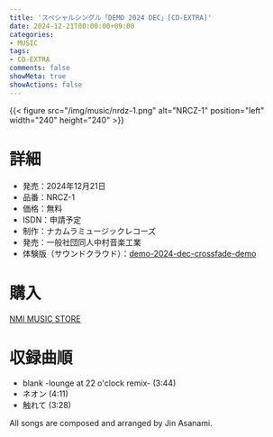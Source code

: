 ```yaml
---
title: 'スペシャルシングル「DEMO 2024 DEC」[CD-EXTRA]'
date: 2024-12-21T00:00:00+09:00
categories:
- MUSIC
tags:
- CD-EXTRA
comments: false
showMeta: true
showActions: false
---
```


{{< figure src="/img/music/nrdz-1.png" alt="NRCZ-1" position="left" width="240" height="240" >}}

# 詳細
- 発売：2024年12月21日
- 品番：NRCZ-1
- 価格：無料
- ISDN：申請予定
- 制作：ナカムラミュージックレコーズ
- 発売：一般社団同人中村音楽工業
- 体験版（サウンドクラウド）：[demo-2024-dec-crossfade-demo](https://soundcloud.com/hayatehay/demo-2024-dec-crossfade-demo)

# 購入
[NMI MUSIC STORE](https://nmimusic.booth.pm/items/6371255/)

# 収録曲順
- blank -lounge at 22 o'clock remix- (3:44)
- ネオン (4:11)
- 触れて (3:28)

All songs are composed and arranged by Jin Asanami.
